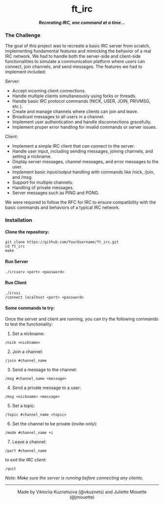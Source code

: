 <h1 align="center">
	ft_irc
</h1>
<p align="center">
	<b><i>Recreating IRC, one command at a time... </i></b><br>
</p>

### The Challenge
The goal of this project was to recreate a basic IRC server from scratch, implementing fundamental features and mimicking the behavior of a real IRC network. We had to handle both the server-side and client-side functionalities to simulate a communication platform where users can connect, join channels, and send messages. The features we had to implement included:

Server:
- Accept incoming client connections.
- Handle multiple clients simultaneously using forks or threads.
- Handle basic IRC protocol commands (NICK, USER, JOIN, PRIVMSG, etc.).
- Create and manage channels where clients can join and leave.
- Broadcast messages to all users in a channel.
- Implement user authentication and handle disconnections gracefully.
- Implement proper error handling for invalid commands or server issues.

Client:
- Implement a simple IRC client that can connect to the server.
- Handle user input, including sending messages, joining channels, and setting a nickname.
- Display server messages, channel messages, and error messages to the user.
- Implement basic input/output handling with commands like /nick, /join, and /msg.
- Support for multiple channels.
- Handling of private messages.
- Server messages such as PING and PONG.

We were required to follow the RFC for IRC to ensure compatibility with the basic commands and behaviors of a typical IRC network.


### Installation
#### Clone the repository:
``` 
git clone https://github.com/YourUsername/ft_irc.git
cd ft_irc
make
```
#### Run Server
```
./ircserv <port> <password>
```

#### Run Client
```
./irssi
/connect localhost <port> <password>
```

#### Some commands to try:

Once the server and client are running, you can try the following commands to test the functionality:

1. Set a nickname:
```
/nick <nickname>
```
2. Join a channel:
```
/join #channel_name
```
3. Send a message to the channel:
```
/msg #channel_name <message>
```
4. Send a private message to a user:
```
/msg <nickname> <message>
```
5. Set a topic:
```
/topic #channel_name <topic>
```
6. Set the channel to be private (invite-only):
```
/mode #channel_name +i
```
7. Leave a channel:
```
/part #channel_name
```

*to exit the IRC client:*
```
/quit
```

*Note: Make sure the server is running before connecting any clients.*

------
<p align="center">
	Made by Viktoriia Kuznetsova (@vkuznets) and Juliette Mouette (@jmouette) <br>
</p>
